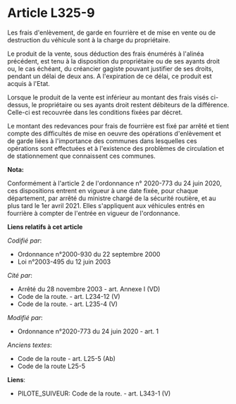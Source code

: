 # Article L325-9

Les frais d'enlèvement, de garde en fourrière et de mise en vente ou de destruction du véhicule sont à la charge du
propriétaire.

Le produit de la vente, sous déduction des frais énumérés à l'alinéa précédent, est tenu à la disposition du propriétaire ou
de ses ayants droit ou, le cas échéant, du créancier gagiste pouvant justifier de ses droits, pendant un délai de deux ans. A
l'expiration de ce délai, ce produit est acquis à l'Etat.

Lorsque le produit de la vente est inférieur au montant des frais visés ci-dessus, le propriétaire ou ses ayants droit
restent débiteurs de la différence. Celle-ci est recouvrée dans les conditions fixées par décret.

Le montant des redevances pour frais de fourrière est fixé par arrêté et tient compte des difficultés de mise en oeuvre des
opérations d'enlèvement et de garde liées à l'importance des communes dans lesquelles ces opérations sont effectuées et à
l'existence des problèmes de circulation et de stationnement que connaissent ces communes.

**Nota:**

Conformément à l'article 2 de l'ordonnance n° 2020-773 du 24 juin 2020, ces dispositions entrent en vigueur à une date fixée,
pour chaque département, par arrêté du ministre chargé de la sécurité routière, et au plus tard le 1er avril 2021. Elles
s'appliquent aux véhicules entrés en fourrière à compter de l'entrée en vigueur de l'ordonnance.

**Liens relatifs à cet article**

_Codifié par_:

  - Ordonnance n°2000-930 du 22 septembre 2000
  - Loi n°2003-495 du 12 juin 2003

_Cité par_:

  - Arrêté du 28 novembre 2003 - art. Annexe I (VD)
  - Code de la route. - art. L234-12 (V)
  - Code de la route. - art. L235-4 (V)

_Modifié par_:

  - Ordonnance n°2020-773 du 24 juin 2020 - art. 1

_Anciens textes_:

  - Code de la route - art. L25-5 (Ab)
  - Code de la route L25-5

**Liens**:

  - PILOTE_SUIVEUR: Code de la route. - art. L343-1 (V)
